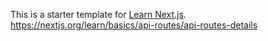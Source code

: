 This is a starter template for [Learn Next.js](https://nextjs.org/learn).
https://nextjs.org/learn/basics/api-routes/api-routes-details
